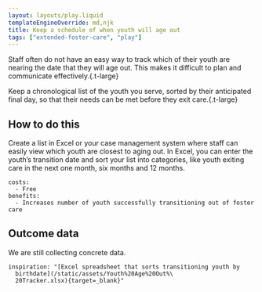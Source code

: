 ```yaml
---
layout: layouts/play.liquid
templateEngineOverride: md,njk
title: Keep a schedule of when youth will age out
tags: ["extended-foster-care", "play"]
---
```


Staff often do not have an easy way to track which of their youth are nearing the date that they will age out. This makes it difficult to plan and communicate effectively.{.t-large}

Keep a chronological list of the youth you serve, sorted by their anticipated final day, so that their needs can be met before they exit care.{.t-large}

## How to do this

Create a list in Excel or your case management system where staff can easily view which youth are closest to aging out. In Excel, you can enter the youth’s transition date and sort your list into categories, like youth exiting care in the next one month, six months and 12 months.

    costs:
      - Free
    benefits:
      - Increases number of youth successfully transitioning out of foster care

## Outcome data

We are still collecting concrete data.

    inspiration: "[Excel spreadsheet that sorts transitioning youth by
      birthdate](/static/assets/Youth%20Age%20Out%\
      20Tracker.xlsx){target=_blank}"
 